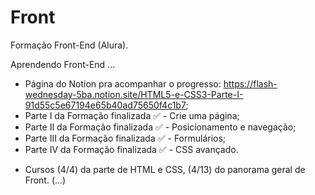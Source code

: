 # Front
Formação Front-End (Alura).

Aprendendo Front-End ...
- Página do Notion pra acompanhar o progresso: https://flash-wednesday-5ba.notion.site/HTML5-e-CSS3-Parte-I-91d55c5e67194e65b40ad75650f4c1b7;
- Parte I da Formação finalizada ✅ - Crie uma página;
- Parte II da Formação finalizada ✅  - Posicionamento e navegação;
- Parte III da Formação finalizada ✅  - Formulários;
- Parte IV da Formação finalizada ✅  - CSS avançado.
* Cursos (4/4) da parte de HTML e CSS, (4/13) do panorama geral de Front.
(...)
